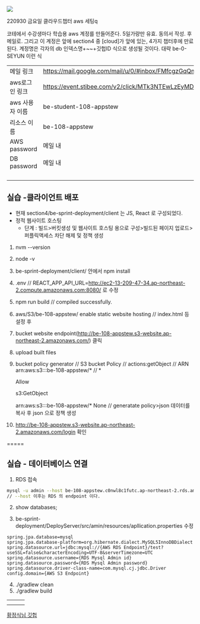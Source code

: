 ---
---

![](../img/cloudSetting.excalidraw.svg)

220930 금요일 클라우드챕터 aws 세팅q

코테에서 수강생마다 학습용 aws 계정를 만들어준다. 5일가량만 유효.
동의서 작성. 후 메일로.
그리고 이 계정은 앞에 section4 중 [cloud]가 앞에 있는, 4가지 챕터후에 만료된다.
계정명은 각자의 db 인덱스명+~~+깃헙ID 식으로 생성될 것이다. 
대략 be-0-SEYUN 이런 식 

[](https://mail.google.com/mail/u/0/#inbox/FMfcgzGqQmQvdfNzzmzMzXzLdvBDjlrW)

||||
|---|---|---|
|메일 링크|https://mail.google.com/mail/u/0/#inbox/FMfcgzGqQmQvdfNzzmzMzXzLdvBDjlrW||
|aws로그인 링크|https://event.stibee.com/v2/click/MTk3NTEwLzEyMDY4MjQvMzkzLw/aHR0cHM6Ly8xNDYxNDE4Nzc1MjYuc2lnbmluLmF3cy5hbWF6b24uY29tL2NvbnNvbGU||
|aws 사용자 이름|be-student-108-appstew||
|리소스 이름|be-108-appstew||
|AWS password|메일 내||
|DB password|메일 내||
||||
||||
||||
||||

## 실습 -클라이언트 배포

- 현재 section4/be-sprint-deployment/client 는 JS, React 로 구성되었다.
- 정적 웹사이트 호스팅
    - 단계 : 빌드>버킷생성 및 웹사이트 호스팅 용으로 구성>빌드된 페이지 업로드>퍼플릭액세스 차단 해제 및 정책 생성
1. nvm --version
2. node -v
3. be-sprint-deployment/client/ 안에서 npm install
4. .env // REACT_APP_API_URL=http://ec2-13-209-47-34.ap-northeast-2.compute.amazonaws.com:8080/ 로 수정
5. npm run build // compiled successfully.
6. aws/S3/be-108-appstew/ enable static website hosting // index.html 등 설정 후
7. bucket website endpoint(http://be-108-appstew.s3-website.ap-northeast-2.amazonaws.com/) 클릭
8. upload built files
9. bucket policy generator // S3 bucket Policy //  actions:getObject // ARN arn:aws:s3:::be-108-appstew/*
//     *

	Allow	

    s3:GetObject

	arn:aws:s3:::be-108-appstew/*	None
// generatate policy>json 데이터를 복사 후 json 으로 정책 생성

10. http://be-108-appstew.s3-website.ap-northeast-2.amazonaws.com/login 확인 




=====

## 실습 - 데이터베이스 연결

1. RDS 접속
```sh
mysql -u admin --host be-108-appstew.c0nwl8c1futc.ap-northeast-2.rds.amazonaws.com -P 13306 -p
// --host 이후는 RDS 의 endpoint 이다.
```
2. show databases;

3. be-sprint-deployment/DeployServer/src/amin/resources/apllication.properties 수정
```
spring.jpa.database=mysql
spring.jpa.database-platform=org.hibernate.dialect.MySQL5InnoDBDialect
spring.datasource.url=jdbc:mysql://{AWS RDS Endpoint}/test?useSSL=false&characterEncoding=UTF-8&serverTimezone=UTC
spring.datasource.username={RDS Mysql Admin id}
spring.datasource.password={RDS Mysql Admin password}
spring.datasource.driver-class-name=com.mysql.cj.jdbc.Driver
config.domain={AWS S3 Endpoint}
```

4. ./gradlew clean 
5. ./gradlew build

||||
|---|---|---|
||||
||||

[황정식님 깃헙](https://github.com/ITVillage-Kevin/rxjava )

